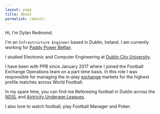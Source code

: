 ```yaml
---
layout: page
title: About
permalink: /about/
---
```


Hi, I'm Dylan Redmond.

I'm an `Infrastructure Engineer` based in Dublin, Ireland. I am currently working for [Paddy Power Betfair](https://www.paddypowerbetfair.com/).

I studied Electronic and Computer Engineering at [Dublin City University](https://www.dcu.ie/).

I have been with PPB since January 2017 where I joined the Football Exchange Operations team on a part-time basis.
In this role I was responsible for managing the in-play [exchange](https://www.betfair.com/exchange/plus/) markets for the highest profile matches across World Football.

In my spare time, you can find me Refereeing football in Dublin across the [NDSL](http://ndsl.ie/) and [Airtricity Underage Leagues](http://www.sseairtricityleague.ie/).

I also love to watch football, play Football Manager and Poker.

